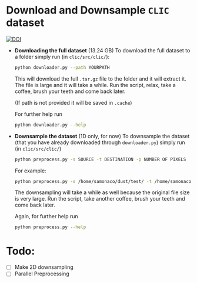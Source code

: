 # Download and Downsample `CLIC` dataset
[![DOI](https://zenodo.org/badge/DOI/10.5281/zenodo.16027525.svg)](https://doi.org/10.5281/zenodo.16027525)

* **Downloading the full dataset** (13.24 GB)
    To download the full dataset to a folder simply run (in `clic/src/clic/`):
    ```bash
    python downloader.py --path YOURPATH
    ```
    
    This will download the full `.tar.gz` file to the folder and it will extract it. The file is large and it will take a while. Run the script, relax, take a coffee, brush your teeth and come back later.

    (If path is not provided it will be saved in `.cache`)
    
    For further help run
    ```bash
    python downloader.py --help
    ```
    
* **Downsample the dataset** (1D only, for now)
    To downsample the dataset (that you have already downloaded through `downloader.py`) simply run (in `clic/src/clic/`)
    
    ```bash
    python preprocess.py -s SOURCE -t DESTINATION -p NUMBER OF PIXELS
    ```
    
    For example:
    ```bash
    python preprocess.py -s /home/samonaco/dust/test/ -t /home/samonaco/dust/test/downsampled/ -p 8
    ```
    
    The downsampling will take a while as well because the original file size is very large. Run the script, take another coffee, brush your teeth and come back later.


    Again, for further help run
    ```bash
    python preprocess.py --help
    ```

# Todo:
- [ ] Make 2D downsampling
- [ ] Parallel Preprocessing
